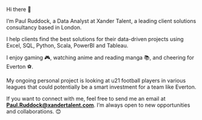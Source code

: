 Hi there 👋

I’m Paul Ruddock, a Data Analyst at Xander Talent, a leading client solutions consultancy based in London.

I help clients find the best solutions for their data-driven projects using Excel, SQL, Python, Scala, PowerBI and Tableau.

I enjoy gaming 🎮, watching anime and reading manga 📚, and cheering for Everton ⚽.

My ongoing personal project is looking at u21 football players in various leagues that could potentially be a smart investment for a team like Everton.

If you want to connect with me, feel free to send me an email at **Paul.Ruddock@xandertalent.com**. I’m always open to new opportunities and collaborations. 😊

<!---
PaulRuddock/PaulRuddock is a ✨ special ✨ repository because its `README.md` (this file) appears on your GitHub profile.
You can click the Preview link to take a look at your changes.
--->
